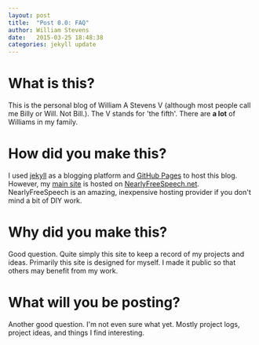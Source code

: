 ```yaml
---
layout: post
title:  "Post 0.0: FAQ"
author: William Stevens
date:   2015-03-25 18:48:38
categories: jekyll update
---
```

# What is this?
This is the personal blog of William A Stevens V (although most people call me Billy or Will. Not Bill.). The V stands for 'the fifth'. There are **a lot** of Williams in my family.

# How did you make this?
I used [jekyll](http://jekyllrb.com/) as a blogging platform and [GitHub Pages](https://pages.github.com/) to host this blog. However, my [main site](http://www.wastevensv.com/) is hosted on [NearlyFreeSpeech.net](https://www.nearlyfreespeech.net/). NearlyFreeSpeech is an amazing, inexpensive hosting provider if you don't mind a bit of DIY work.

# Why did you make this?
Good question. Quite simply this site to keep a record of my projects and ideas. Primarily this site is designed for myself. I made it public so that others may benefit from my work.

# What will you be posting?
Another good question. I'm not even sure what yet. Mostly project logs, project ideas, and things I find interesting.
